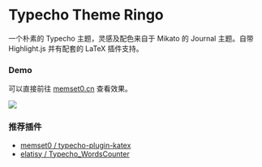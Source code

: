 # Typecho Theme Ringo

一个朴素的 Typecho 主题，灵感及配色来自于 Mikato 的 Journal 主题。自带 Highlight.js 并有配套的 LaTeX 插件支持。

### Demo

可以直接前往 [memset0.cn](//memset0.cn) 查看效果。

![](https://i.loli.net/2019/07/12/5d2870a9c84b067831.png)

### 推荐插件

* [memset0 / typecho-plugin-katex](https://github.com/memset0/typecho-plugin-katex)
* [elatisy / Typecho_WordsCounter](https://github.com/elatisy/Typecho_WordsCounter)         
